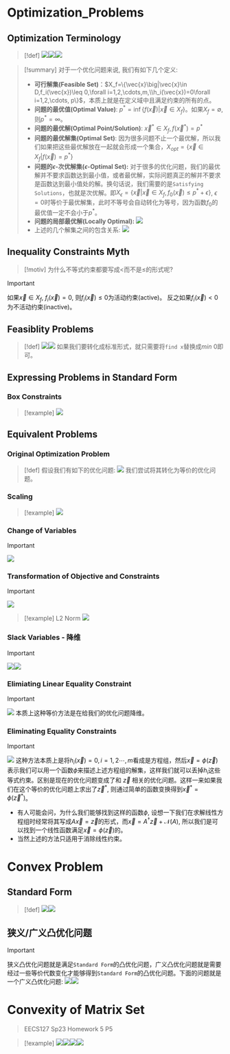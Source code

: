 # Optimization_Problems
## Optimization Terminology
> [!def]
> ![](Convex_Problems.assets/image-20231104225418701.png)![](Convex_Problems.assets/image-20231104225439791.png)![](Convex_Problems.assets/image-20231105092817068.png)

> [!summary]
> 对于一个优化问题来说, 我们有如下几个定义:
> - **可行解集(Feasible Set)**：$X_f=\{\vec{x}\big|\vec{x}\in D,f_i(\vec{x})\leq 0,\forall i=1,2,\cdots,m,\\h_i(\vec{x})=0\forall i=1,2,\cdots, p\}$，本质上就是在定义域中且满足约束的所有的点。
> - **问题的最优值(Optimal Value)**: $p^*=\inf\{f(\vec{x})|\vec{x}\in X_f\}$。如果$X_f=\emptyset$, 则$p^*=\infty$。
> - **问题的最优解(Optimal Point/Solution)**: $\vec{x}^*\in X_f,f(\vec{x}^*)=p^*$ 
> - **问题的最优解集(Optimal Set)**: 因为很多问题不止一个最优解，所以我们如果把这些最优解放在一起就会形成一个集合，$X_{opt}=\{\vec{x}\in X_f\big|f(\vec{x})=p^*\}$
> - **问题的$\epsilon$-次优解集($\epsilon$-Optimal Set):** 对于很多的优化问题，我们的最优解并不要求函数达到最小值，或者最优解，实际问题真正的解并不要求是函数达到最小值处的解。换句话说，我们需要的是`Satisfying Solutions`，也就是次优解。即$X_{\epsilon}=\{\vec{x}|\vec{x}\in X_f,f_0(\vec{x})\leq p^*+\epsilon\}$, $\epsilon=0$时等价于最优解集，此时不等号会自动转化为等号，因为函数$f_0$的最优值一定不会小于$p^*$。
> - **问题的局部最优解(Locally Optimal):** 
> ![](Convex_Problems.assets/image-20231105092817068.png)
> - 上述的几个解集之间的包含关系:
> ![](Convex_Problems.assets/image-20231105095937904.png)


## Inequality Constraints Myth
> [!motiv]
> 为什么不等式约束都要写成$<$而不是$\leq$的形式呢?

> [!important]
> 如果$\vec{x}\in X_f$, $f_i(\vec{x})=0$, 则$f_i(\vec{x})\leq 0$为活动约束(active)。
> 反之如果$f_i(\vec{x})<0$为不活动约束(inactive)。


## Feasiblity Problems
> [!def]
> ![](Convex_Problems.assets/image-20231105100849992.png)![](Convex_Problems.assets/image-20231105100856187.png)
> 如果我们要转化成标准形式，就只需要将`find x`替换成$min~0$即可。


## Expressing Problems in Standard Form
### Box Constraints
> [!example]
> ![](Convex_Problems.assets/image-20231105101211316.png)



## Equivalent Problems
### Original Optimization Problem
> [!def]
> 假设我们有如下的优化问题:
> ![](Convex_Problems.assets/image-20231105101428399.png)
> 我们尝试将其转化为等价的优化问题。

### Scaling
> [!example]
> ![](Convex_Problems.assets/image-20231105101410399.png)


### Change of Variables
> [!important]
> ![](Convex_Problems.assets/image-20231105101806279.png)


### Transformation of Objective and Constraints
> [!important]
> ![](Convex_Problems.assets/image-20231105101935888.png)
>

>[!example] L2 Norm
>![](Convex_Problems.assets/image-20231105102246839.png)




### Slack Variables - 降维
> [!important]
> ![](Convex_Problems.assets/image-20231109110450166.png)![](Convex_Problems.assets/image-20231109110500417.png)






### Elimiating Linear Equality Constraint
> [!important]
> ![](Convex_Problems.assets/image-20231105103649358.png)
> 本质上这种等价方法是在给我们的优化问题降维。




### Eliminating Equality Constraints
> [!important]
> ![](Convex_Problems.assets/image-20231105102408912.png)
> 这种方法本质上是将$h_i(\vec{x})=0,i=1,2\cdots, m$看成是方程组，然后$\vec{x}=\phi(\vec{z})$表示我们可以用一个函数$\phi$来描述上述方程组的解集，这样我们就可以丢掉$h_i$这些等式约束。区别是现在的优化问题变成了和 $\vec{z}$ 相关的优化问题。这样一来如果我们在这个等价的优化问题上求出了$\vec{z}^*$, 则通过简单的函数变换得到$\vec{x}^*=\phi(\vec{z}^*)$。
> - 有人可能会问，为什么我们能够找到这样的函数$\phi$, 设想一下我们在求解线性方程组时经常将其写成$A\vec{x}=\vec{z}$的形式，而$\vec{x}=A^{\dagger}\vec{z}+\mathcal{N}(A)$, 所以我们是可以找到一个线性函数满足$\vec{x}=\phi(\vec{z})$的。
> - 当然上述的方法只适用于消除线性约束。


# Convex Problem
## Standard Form
> [!def]
> ![](Convex_Problems.assets/image-20231109105314054.png)![](Convex_Problems.assets/image-20231109105350649.png)


## 狭义/广义凸优化问题
> [!important]
> 狭义凸优化问题就是满足`Standard Form`的凸优化问题，广义凸优化问题就是需要经过一些等价代数变化才能够得到`Standard Form`的凸优化问题。下面的问题就是一个广义凸优化问题:
> ![](Convex_Problems.assets/image-20231109105832959.png)![](Convex_Problems.assets/image-20231109110009852.png)














# Convexity of Matrix Set
> EECS127 Sp23 Homework 5 P5

> [!example]
> ![](Convexity.assets/image-20231104164118268.png)![](Convexity.assets/image-20231104164129281.png)![](Convexity.assets/image-20231104164556058.png)![](Convex_Problems.assets/image-20231104164843443.png)




